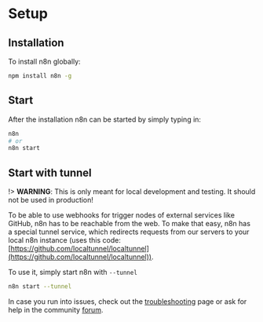 # Setup


## Installation

To install n8n globally:

```bash
npm install n8n -g
```

## Start

After the installation n8n can be started by simply typing in:

```bash
n8n
# or
n8n start
```


## Start with tunnel

!> **WARNING**: This is only meant for local development and testing. It should not be used in production!

To be able to use webhooks for trigger nodes of external services like GitHub, n8n has to be reachable from the web. To make that easy, n8n has a special tunnel service, which redirects requests from our servers to your local n8n instance (uses this code: [https://github.com/localtunnel/localtunnel](https://github.com/localtunnel/localtunnel)).

To use it, simply start n8n with `--tunnel`

```bash
n8n start --tunnel
```

In case you run into issues, check out the [troubleshooting](troubleshooting.md) page or ask for help in the community [forum](https://community.n8n.io/).
